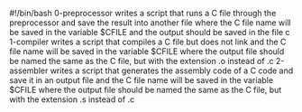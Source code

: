 #!/bin/bash
0-preprocessor writes a script that runs a C file through the preprocessor and save the result into another file where the C file name will be saved in the variable $CFILE and the output should be saved in the file c
1-compiler writes a script that compiles a C file but does not link and the C file name will be saved in the variable $CFILE where the output file should be named the same as the C file, but with the extension .o instead of .c
2-assembler writes a script that generates the assembly code of a C code and save it in an output file and the C file name will be saved in the variable $CFILE where the output file should be named the same as the C file, but with the extension .s instead of .c

